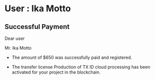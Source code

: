 User : Ika Motto
=============

Successful Payment
---------------------

Dear user

Mr. Ika Motto

* The amount of $650 was successfully paid and registered.

* The transfer license Production of TX ID cloud processing has been activated for your project in the blockchain.

  # 

